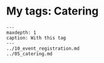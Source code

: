 # My tags: Catering

```{toctree}
---
maxdepth: 1
caption: With this tag
---
../10_event_registration.md
../05_catering.md
```
